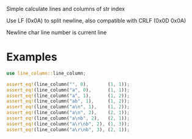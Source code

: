 Simple calculate lines and columns of str index

Use LF (0x0A) to split newline, also compatible with CRLF (0x0D 0x0A)

Newline char line number is current line

# Examples
```rust
use line_column::line_column;

assert_eq!(line_column("", 0),       (1, 1));
assert_eq!(line_column("a", 0),      (1, 1));
assert_eq!(line_column("a", 1),      (1, 2));
assert_eq!(line_column("ab", 1),     (1, 2));
assert_eq!(line_column("a\n", 1),    (1, 2));
assert_eq!(line_column("a\n", 2),    (2, 1));
assert_eq!(line_column("a\nb", 2),   (2, 1));
assert_eq!(line_column("a\r\nb", 2), (1, 3));
assert_eq!(line_column("a\r\nb", 3), (2, 1));
```
